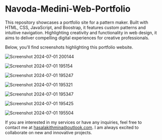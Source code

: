 # Navoda-Medini-Web-Portfolio
This repository showcases a portfolio site for a pattern maker. Built with HTML, CSS, JavaScript, and Boostrap, it features custom patterns and intuitive navigation. Highlighting creativity and functionality in web design, it aims to deliver compelling digital experiences for creative professionals.

Below, you'll find screenshots highlighting this portfolio website.


![Screenshot 2024-07-01 200144](https://github.com/KithM4/Portfolio-Website-NavodaMedini/assets/168661545/6de3d159-24db-47b6-9740-70c29b7ac1bc)

![Screenshot 2024-07-01 195154](https://github.com/KithM4/Portfolio-Website-NavodaMedini/assets/168661545/981aa6d5-a1c0-4b3e-b94c-157564e063bc)

![Screenshot 2024-07-01 195247](https://github.com/KithM4/Portfolio-Website-NavodaMedini/assets/168661545/9eea1533-94c7-4381-a74d-3f6072f5d6ca)

![Screenshot 2024-07-01 195321](https://github.com/KithM4/Portfolio-Website-NavodaMedini/assets/168661545/73e700f4-ec68-4000-a14f-35b53ac5c0a4)

![Screenshot 2024-07-01 195347](https://github.com/KithM4/Portfolio-Website-NavodaMedini/assets/168661545/132e7fe1-686b-44fb-afe2-4b00ee84f572)

![Screenshot 2024-07-01 195425](https://github.com/KithM4/Portfolio-Website-NavodaMedini/assets/168661545/0de83016-a0df-4860-8a05-aefebf6521f2)

![Screenshot 2024-07-01 195504](https://github.com/KithM4/Portfolio-Website-NavodaMedini/assets/168661545/d25e9040-d13b-4b80-af7b-c3189a216669)




If you are interested in my services or have any inquiries, feel free to contact me at hasalakithmina@outlook.com. I am always excited to collaborate on new and innovative projects.








